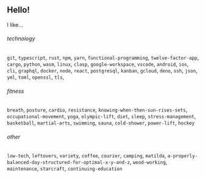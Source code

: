 ## Hello!

I like...

###### technology

`git`, `typescript`, `rust`, `npm`, `yarn`, `functional-programming`, `twelve-factor-app`, `cargo`, `python`, `wasm`, `linux`, `clasp`, `google-workspace`, `vscode`, `android`, `ios`, `cli`, `graphql`, `docker`, `node`, `react`, `postgresql`, `kanban`, `gcloud`, `deno`, `ssh`, `json`, `yml`, `toml`, `openssl`, `tls`, 

###### fitness

`breath`, `posture`, `cardio`, `resistance`, `knowing-when-then-sun-rises-sets`, `occupational-movement`, `yoga`, `olympic-lift`, `diet`, `sleep`, `stress-management`, `basketball`, `martial-arts`, `swimming`, `sauna`, `cold-shower`, `power-lift`, `hockey`


###### other 
`low-tech`, `leftovers`, `variety`, `coffee`, `courier`, `camping`, `matilda`, `a-properly-balanced-day-structured-for-optimal-x-y-and-z`, `wood-working`,  `maintenance`, `starcraft`, `continuing-education`
